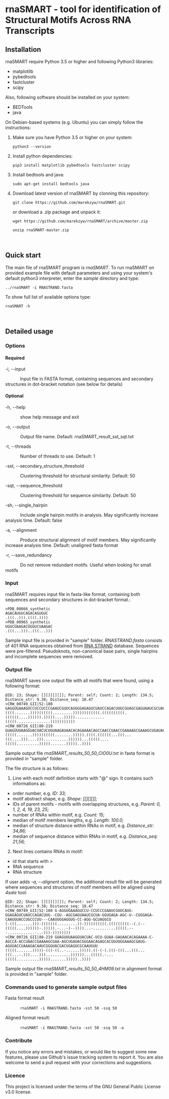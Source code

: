 # rnaSMART - tool for identification of Structural Motifs Across RNA Transcripts

## Installation

rnaSMART require Python 3.5 or higher and following Python3 libraries:
+ matplotlib 
+ pybedtools    
+ fastcluster    
+ scipy    

Also, following software should be installed on your system:
+ BEDTools
+ java 

On Debian-based systems (e.g. Ubuntu) you can simply follow the instructions:

 1. Make sure you have Python 3.5 or higher on your system:
 
	 ```python3 --version```
	 
 3. Install python dependencies:
 
	 ```pip3 install matplotlib pybedtools fastcluster scipy```
	 
 4. Install bedtools and java:
 
 	 ```sudo apt-get install bedtools java```

 5. Download latest version of rnaSMART by clonning this repository:
 
	 ```git clone https://github.com/marekzyw/rnaSMART.git```
	 
	 or download a .zip package and unpack it:
   
	 ```wget https://github.com/marekzyw/rnaSMART/archive/master.zip```
	 
	 ```unzip rnaSMART-master.zip```
 
 &nbsp;

## Quick start

The main file of rnaSMART program is *rnaSMART*. To run rnaSMART on provided example file with default parameters and using your system's default python3 interpreter, enter the *sample* directory and type:

```../rnaSMART -i RNASTRAND.fasta```
	 
To show full list of available  options type:

```rnaSMART -h```

&nbsp;

## Detailed usage
### Options
#### Required

-i, --input 

&nbsp;&nbsp;&nbsp;&nbsp;&nbsp;&nbsp;&nbsp;&nbsp;&nbsp;&nbsp;&nbsp;&nbsp;Input file in FASTA format, containing sequences and secondary structures in dot-bracket notation (see below for details)
#### Optional

-h, --help  

&nbsp;&nbsp;&nbsp;&nbsp;&nbsp;&nbsp;&nbsp;&nbsp;&nbsp;&nbsp;&nbsp;&nbsp;show help message and exit

-o, --output  

&nbsp;&nbsp;&nbsp;&nbsp;&nbsp;&nbsp;&nbsp;&nbsp;&nbsp;&nbsp;&nbsp;&nbsp;Output file name. Default: rnaSMART_result_sst_sqt.txt

-t, --threads 

&nbsp;&nbsp;&nbsp;&nbsp;&nbsp;&nbsp;&nbsp;&nbsp;&nbsp;&nbsp;&nbsp;&nbsp;Number of threads to use. Default: 1

-sst, --secondary_structure_threshold  

&nbsp;&nbsp;&nbsp;&nbsp;&nbsp;&nbsp;&nbsp;&nbsp;&nbsp;&nbsp;&nbsp;&nbsp;Clustering threshold for structural similarity. Default: 50

-sqt, --sequence_threshold   

&nbsp;&nbsp;&nbsp;&nbsp;&nbsp;&nbsp;&nbsp;&nbsp;&nbsp;&nbsp;&nbsp;&nbsp;Clustering threshold for sequence similarity. Default: 50

-sh, --single_hairpin  

&nbsp;&nbsp;&nbsp;&nbsp;&nbsp;&nbsp;&nbsp;&nbsp;&nbsp;&nbsp;&nbsp;&nbsp;Include single hairpin motifs in analysis. May significantly increase analysis time. Default: false

-a, --alignment  

&nbsp;&nbsp;&nbsp;&nbsp;&nbsp;&nbsp;&nbsp;&nbsp;&nbsp;&nbsp;&nbsp;&nbsp;Produce structural alignment of motif members. May significantly increase analysis time. Default: unaligned fasta format 

-r, --save_redundancy  

&nbsp;&nbsp;&nbsp;&nbsp;&nbsp;&nbsp;&nbsp;&nbsp;&nbsp;&nbsp;&nbsp;&nbsp;Do not remove redundant motifs. Useful when looking for small motifs

### Input

rnaSMART requires input file in fasta-like format, containing both sequences and secondary structures in dot-bracket format.:

    >PDB_00866_synthetic
    AGACAUGUCAGACAGUGUC
    .(((..))).((((.))))
    >PDB_00965_synthetic
    UGUCUAAGACUGGUCUAAGAC
    .(((...)))..(((...)))

Sample input file is provided in "sample" folder. *RNASTRAND.fasta* consists of 401 RNA sequences obtained from [RNA STRAND](http://www.rnasoft.ca/strand/) database. Sequences were pre-filtered. Pseudoknots, non-canonical base pairs, single hairpins and incomplete sequences were removed.

### Output file

rnaSMART saves one output file with all motifs that were found, using a following format:

    @ID: 23; Shape: [][][[][]]; Parent: self; Count: 2; Length: 134.5; Distance_str: 9.38; Distance_seq: 18.47
    >CRW_00749_GII|52-180
    GAGGUGAAAGUCCUCCUCCCGAAUCGUUCAUGGGAGAGUCUAUCCAGACUUGCGUAGCGAGUAAUCGCUAGGUGAGAAGCUCUGGAGACAAUGUACCUGCCCUUCAAUUGGAGGUGCCAGGGCUAGGCU
    ((((.......))))((((((.........))))))((((((.((((((((((.((((((....)))))).)))))....))))).............(((((...............)))))))))))
    >CRW_00726_GII|80-219
    GUAGUUUAAGGUACUACUCUGUAAGAUAACACAGAAAACAGCCAACCUAACCGAAAAGCGAAAGCUGAUACGGGAACAGAGCACGGUUGGAAAGCGAUGAGUUACCUAAAGACAAUCGGGUACGACUGAGUCGCAAUGUU
    (((((.......)))))(((((........))))).((((.((((((...(((...(((....)))....)))...........))))))...(((((....(((((..........))))).......)))))..))))
Sample output file *rnaSMART_results_50_50_CIO0U.txt* in fasta format is provided in "sample" folder.

The file structure is as follows:
1. Line with each motif definition starts with "@" sign. It contains such informations as:
+ order number, e.g. *ID: 33;*
+ motif abstract shape, e.g. *Shape: [[][][]];*
+ IDs of parent motifs - motifs with overlapping structures, e.g. *Parent: 0, 1, 2, 4, 19, 23, 25;*
+ number of RNAs within motif, e.g. *Count: 15;*
+ median of motif members lengths, e.g. *Length: 100.0;*
+ median of structure distance within RNAs in motif, e.g. *Distance_str: 34,86;*
+ median of sequence distance within RNAs in motif, e.g. *Distance_seq: 21,56;*
2. Next lines contains RNAs in motif:
+ id that starts with *>*
+ RNA sequence
+ RNA structure



If user adds *-a, --alignent* option, the additional result file will be generated where sequences and structures of motif members will be aligned using *4sale* tool:

    @ID: 22; Shape: [][][[][]]; Parent: self; Count: 2; Length: 134.5; Distance_str: 9.38; Distance_seq: 18.47
    >CRW_00749_GII|52-180 G-AGGUGAAAGUCCU-CCUCCCGAAUCGUUCAUG-GGAGAGUCUAUCCAGACUUG--CGU--AGCGAGUAAUCGCUA-GGUGAGA-AGC-U--CUGGAGA-CAAUGUACCUGCCCUU---CAAUUGGAGGUG-CC-AGG-GCUAGGCU
    (-(((.......)))-)((((((.........))-))))((((((.(((((((((--(.(--(((((....))))))-.))))).-...-)--))))...-..........(((((.---............-..-)))-))))))))
    >CRW_00726_GII|80-219 GUAGUUUAAGGUACUAC-UCU-GUAA-GAUAACACAGAAAA-C-AGCCA-ACCUAACCGAAAAGCGAA-AGCUGAUACGGGAACAGAGCACGGUUGGAAAGCGAUG-AGUUACCUAAAGACAAUCGGGUACGACUGAGUCGCAAUGUU
    (((((.......)))))-(((-((..-......))))).((-(-(.(((-(((...(((...(((...-.)))....)))...........))))))...(((((.-...(((((..........))))).......)))))..))))

 Sample output file *rnaSMART_results_50_50_4HM09.txt* in alignment format is provided in "sample" folder.

### Commands used to generate sample output files
Fasta format result

&nbsp;&nbsp;&nbsp;&nbsp;&nbsp;&nbsp;&nbsp;&nbsp;&nbsp;&nbsp;&nbsp;&nbsp;```rnaSMART -i RNASTRAND.fasta -sst 50 -ssq 50``` 

Aligned format result:

&nbsp;&nbsp;&nbsp;&nbsp;&nbsp;&nbsp;&nbsp;&nbsp;&nbsp;&nbsp;&nbsp;&nbsp;```rnaSMART -i RNASTRAND.fasta -sst 50 -ssq 50 -a``` 

### Contribute

If you notice any errors and mistakes, or would like to suggest some new features, please use Github's issue tracking system to report it. You are also welcome to send a pull request with your corrections and suggestions.

### Licence

This project is licensed under the terms of the GNU General Public License v3.0 license.

